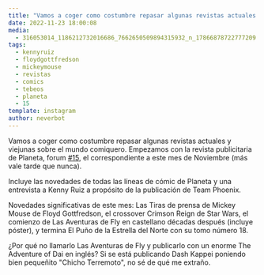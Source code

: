 ```yaml
---
title: "Vamos a coger como costumbre repasar algunas revistas actuales y viejunas sobre el mundo comiquero"
date: 2022-11-23 18:00:08
media: 
  - 316053014_1186212732016686_7662650509894315932_n_17866878722777209.jpg
tags: 
  - kennyruiz
  - floydgottfredson
  - mickeymouse
  - revistas
  - comics
  - tebeos
  - planeta
  - 15
template: instagram
author: neverbot
---
```


Vamos a coger como costumbre repasar algunas revistas actuales y viejunas sobre el mundo comiquero. Empezamos con la revista publicitaria de Planeta, forum [#15](/tags/15), el correspondiente a este mes de Noviembre (más vale tarde que nunca).

Incluye las novedades de todas las líneas de cómic de Planeta y una entrevista a Kenny Ruiz a propósito de la publicación de Team Phoenix.

Novedades significativas de este mes: Las Tiras de prensa de Mickey Mouse de Floyd Gottfredson, el crossover Crimson Reign de Star Wars, el comienzo de Las Aventuras de Fly en castellano décadas después (incluye póster), y termina El Puño de la Estrella del Norte con su tomo número 18.

¿Por qué no llamarlo Las Aventuras de Fly y publicarlo con un enorme The Adventure of Dai en inglés? Si se está publicando Dash Kappei poniendo bien pequeñito "Chicho Terremoto", no sé de qué me extraño.


